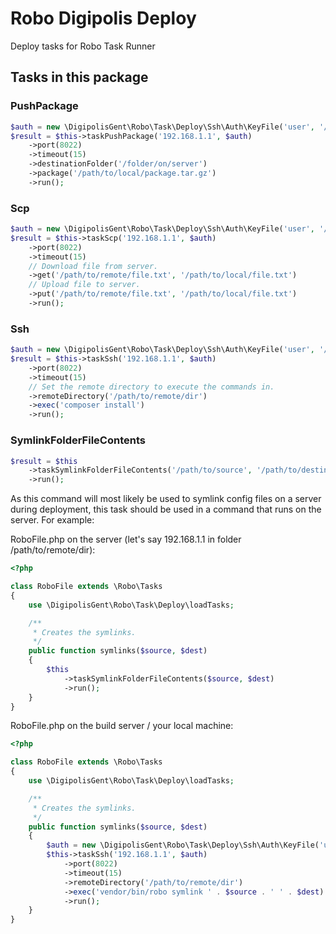 # Robo Digipolis Deploy

Deploy tasks for Robo Task Runner

## Tasks in this package

### PushPackage

```php
$auth = new \DigipolisGent\Robo\Task\Deploy\Ssh\Auth\KeyFile('user', '/home/myuser/.ssh/id_dsa');
$result = $this->taskPushPackage('192.168.1.1', $auth)
    ->port(8022)
    ->timeout(15)
    ->destinationFolder('/folder/on/server')
    ->package('/path/to/local/package.tar.gz')
    ->run();
```

### Scp

```php
$auth = new \DigipolisGent\Robo\Task\Deploy\Ssh\Auth\KeyFile('user', '/home/myuser/.ssh/id_dsa');
$result = $this->taskScp('192.168.1.1', $auth)
    ->port(8022)
    ->timeout(15)
    // Download file from server.
    ->get('/path/to/remote/file.txt', '/path/to/local/file.txt')
    // Upload file to server.
    ->put('/path/to/remote/file.txt', '/path/to/local/file.txt')
    ->run();
```

### Ssh

```php
$auth = new \DigipolisGent\Robo\Task\Deploy\Ssh\Auth\KeyFile('user', '/home/myuser/.ssh/id_dsa');
$result = $this->taskSsh('192.168.1.1', $auth)
    ->port(8022)
    ->timeout(15)
    // Set the remote directory to execute the commands in.
    ->remoteDirectory('/path/to/remote/dir')
    ->exec('composer install')
    ->run();
```

### SymlinkFolderFileContents

```php
$result = $this
    ->taskSymlinkFolderFileContents('/path/to/source', '/path/to/destination')
    ->run();
```

As this command will most likely be used to symlink config files on a server
during deployment, this task should be used in a command that runs on the
server. For example:

RoboFile.php on the server (let's say 192.168.1.1 in folder /path/to/remote/dir):

```php
<?php

class RoboFile extends \Robo\Tasks
{
    use \DigipolisGent\Robo\Task\Deploy\loadTasks;

    /**
     * Creates the symlinks.
     */
    public function symlinks($source, $dest)
    {
        $this
            ->taskSymlinkFolderFileContents($source, $dest)
            ->run();
    }
}

```

RoboFile.php on the build server / your local machine:

```php
<?php

class RoboFile extends \Robo\Tasks
{
    use \DigipolisGent\Robo\Task\Deploy\loadTasks;

    /**
     * Creates the symlinks.
     */
    public function symlinks($source, $dest)
    {
        $auth = new \DigipolisGent\Robo\Task\Deploy\Ssh\Auth\KeyFile('user', '/home/myuser/.ssh/id_dsa');
        $this->taskSsh('192.168.1.1', $auth)
            ->port(8022)
            ->timeout(15)
            ->remoteDirectory('/path/to/remote/dir')
            ->exec('vendor/bin/robo symlink ' . $source . ' ' . $dest)
            ->run();
    }
}

```
